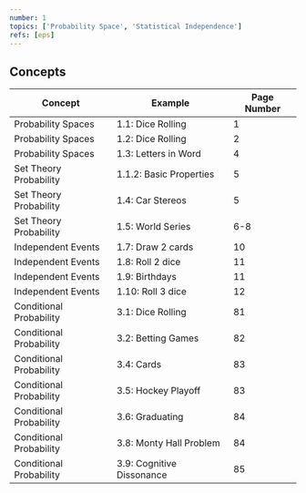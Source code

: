 ```yaml
---
number: 1
topics: ['Probability Space', 'Statistical Independence']
refs: [eps]
---
```

<h2 class="ui dividing header">Concepts</h2>

| Concept                 | Example                   | Page Number | 
|-------------------------|---------------------------|-------------|
| Probability Spaces      | 1.1: Dice Rolling         | 1           |
| Probability Spaces      | 1.2: Dice Rolling         | 2           |
| Probability Spaces      | 1.3: Letters in Word      | 4           |
| Set Theory Probability  | 1.1.2: Basic Properties   | 5           |
| Set Theory Probability  | 1.4: Car Stereos          | 5           |
| Set Theory Probability  | 1.5: World Series         | 6-8         |
| Independent Events      | 1.7: Draw 2 cards         | 10          |
| Independent Events      | 1.8: Roll 2 dice          | 11          |
| Independent Events      | 1.9: Birthdays            | 11          |
| Independent Events      | 1.10: Roll 3 dice         | 12          |
| Conditional Probability | 3.1: Dice Rolling         | 81          |
| Conditional Probability | 3.2: Betting Games        | 82          |
| Conditional Probability | 3.4: Cards                | 83          |
| Conditional Probability | 3.5: Hockey Playoff       | 83          |
| Conditional Probability | 3.6: Graduating           | 84          |
| Conditional Probability | 3.8: Monty Hall Problem   | 84          |
| Conditional Probability | 3.9: Cognitive Dissonance | 85          |
